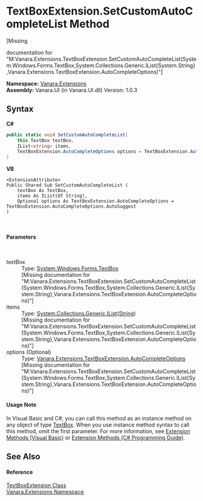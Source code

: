 # TextBoxExtension.SetCustomAutoCompleteList Method 
 

\[Missing <summary> documentation for "M:Vanara.Extensions.TextBoxExtension.SetCustomAutoCompleteList(System.Windows.Forms.TextBox,System.Collections.Generic.IList{System.String},Vanara.Extensions.TextBoxExtension.AutoCompleteOptions)"\]

**Namespace:**&nbsp;<a href="9abe54ff-18ce-e333-beed-30e855655381">Vanara.Extensions</a><br />**Assembly:**&nbsp;Vanara.UI (in Vanara.UI.dll) Version: 1.0.3

## Syntax

**C#**<br />
``` C#
public static void SetCustomAutoCompleteList(
	this TextBox textBox,
	IList<string> items,
	TextBoxExtension.AutoCompleteOptions options = TextBoxExtension.AutoCompleteOptions.AutoSuggest
)
```

**VB**<br />
``` VB
<ExtensionAttribute>
Public Shared Sub SetCustomAutoCompleteList ( 
	textBox As TextBox,
	items As IList(Of String),
	Optional options As TextBoxExtension.AutoCompleteOptions = TextBoxExtension.AutoCompleteOptions.AutoSuggest
)
```

<br />

#### Parameters
&nbsp;<dl><dt>textBox</dt><dd>Type: <a href="http://msdn2.microsoft.com/en-us/library/48deaakc" target="_blank">System.Windows.Forms.TextBox</a><br />\[Missing <param name="textBox"/> documentation for "M:Vanara.Extensions.TextBoxExtension.SetCustomAutoCompleteList(System.Windows.Forms.TextBox,System.Collections.Generic.IList{System.String},Vanara.Extensions.TextBoxExtension.AutoCompleteOptions)"\]</dd><dt>items</dt><dd>Type: <a href="http://msdn2.microsoft.com/en-us/library/5y536ey6" target="_blank">System.Collections.Generic.IList</a>(<a href="http://msdn2.microsoft.com/en-us/library/s1wwdcbf" target="_blank">String</a>)<br />\[Missing <param name="items"/> documentation for "M:Vanara.Extensions.TextBoxExtension.SetCustomAutoCompleteList(System.Windows.Forms.TextBox,System.Collections.Generic.IList{System.String},Vanara.Extensions.TextBoxExtension.AutoCompleteOptions)"\]</dd><dt>options (Optional)</dt><dd>Type: <a href="083e26da-7dec-6910-888b-44e5718cfe06">Vanara.Extensions.TextBoxExtension.AutoCompleteOptions</a><br />\[Missing <param name="options"/> documentation for "M:Vanara.Extensions.TextBoxExtension.SetCustomAutoCompleteList(System.Windows.Forms.TextBox,System.Collections.Generic.IList{System.String},Vanara.Extensions.TextBoxExtension.AutoCompleteOptions)"\]</dd></dl>

#### Usage Note
In Visual Basic and C#, you can call this method as an instance method on any object of type <a href="http://msdn2.microsoft.com/en-us/library/48deaakc" target="_blank">TextBox</a>. When you use instance method syntax to call this method, omit the first parameter. For more information, see <a href="http://msdn.microsoft.com/en-us/library/bb384936.aspx">Extension Methods (Visual Basic)</a> or <a href="http://msdn.microsoft.com/en-us/library/bb383977.aspx">Extension Methods (C# Programming Guide)</a>.

## See Also


#### Reference
<a href="fc912210-393b-3ae0-5932-d908eaca7423">TextBoxExtension Class</a><br /><a href="9abe54ff-18ce-e333-beed-30e855655381">Vanara.Extensions Namespace</a><br />